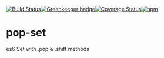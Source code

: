[![Build Status](https://travis-ci.org/ryderbrooks/pop-set.svg?branch=master)](https://travis-ci.org/ryderbrooks/pop-set)[![Greenkeeper badge](https://badges.greenkeeper.io/ryderbrooks/pop-set.svg)](https://greenkeeper.io/)[![Coverage Status](https://coveralls.io/repos/github/ryderbrooks/pop-set/badge.svg?branch=master)](https://coveralls.io/github/ryderbrooks/pop-set?branch=master)[![npm](https://img.shields.io/npm/v/pop-set.svg)](https://www.npmjs.com/package/pop-set) 
# pop-set
es6 Set with .pop &amp; .shift methods
